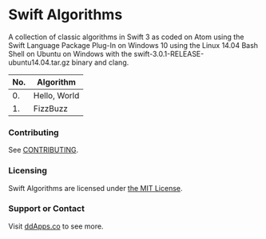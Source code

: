 # Swift Algorithms
A collection of classic algorithms in Swift 3 as coded on Atom using the Swift Language Package Plug-In on Windows 10 using the Linux 14.04 Bash Shell on Ubuntu on Windows with the swift-3.0.1-RELEASE-ubuntu14.04.tar.gz binary and clang.

No.  | Algorithm
------------- | -------------
0. | Hello, World
1. | FizzBuzz

### Contributing
See [CONTRIBUTING](CONTRIBUTING.md).

### Licensing
Swift Algorithms are licensed under [the MIT License](LICENSE).

### Support or Contact
Visit [ddApps.co](http://ddapps.co) to see more.
